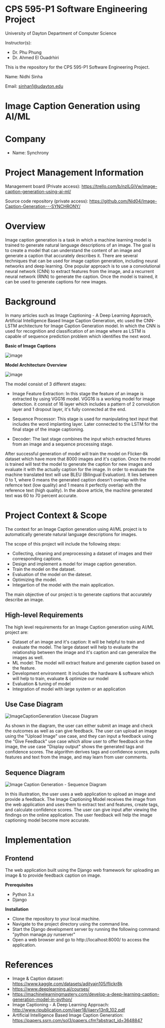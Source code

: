 # CPS 595-P1 Software Engineering Project #

University of Dayton
Department of Computer Science

Instructor(s):
* Dr. Phu Phung 
* Dr. Ahmed El Ouadrhiri

This is the repository for the CPS 595-P1 Software Engineering Project.

Name: Nidhi Sinha

Email: sinhan1@udayton.edu

# Image Caption Generation using AI/ML #

# Company #
* Name: Synchrony

# Project Management Information #
Management board (Private access): https://trello.com/b/nzILGiVw/image-caption-generation-using-ai-ml/

Source code repository (private access): https://github.com/Nid04/Image-Caption-Generation---SYNCHRONY/

# Overview #
Image caption generation is a task in which a machine learning model is trained to generate natural language descriptions of an image. 
The goal is to create a model that can understand the content of an image and generate a caption that accurately describes it. 
There are several techniques that can be used for image caption generation, including neural networks and deep learning. 
One popular approach is to use a convolutional neural network (CNN) to extract features from the image, and a recurrent neural network (RNN) to generate the caption. 
Once the model is trained, it can be used to generate captions for new images.

# Background #

In many articles such as Image Captioning - A Deep Learning Approach, Artificial Intelligence Based Image Caption Generation, etc used the CNN-LSTM architecture for Image Caption Generation model. In which the CNN is used for recognition and classification of an image where as LSTM is capable of sequence prediction problem which identifies the next word.

**Basic of Image Captions**

![image](https://github.com/Nid04/Image-Caption-Generation---SYNCHRONY/blob/main/Image%20files/Img1.png)

**Model Architecture Overview**

![image](https://github.com/Nid04/Image-Caption-Generation---SYNCHRONY/blob/main/Image%20files/Img2.png)

The model consist of 3 different stages:
* Image Feature Extraction: In this stage the feature of an image is extracted by using VGG16 model. VGG16 is a working model for image detection. it consist of 16 layer which includes a pattern of 2 convolution layer and 1 dropout layer, it's fully connected at the end.

* Sequence Processor: This stage is used for manipulating text input that includes the word implanting layer. Later connected to the LSTM for the final stage of the image captioning.

* Decoder: The last stage combines the input which extracted fetures from an image and a sequence processing stage.

After successful generation of model will train the model on Flicker-8k dataset which have more that 8000 images and it's caption. Once the model is trained will test the model to generate the caption for new images and evaluate it with the actually caption for the image. In order to evaluate the machine translated text will use BLEU (Bilingual Evaluation). It lies between 0 to 1, where 0 means the generated caption doesn't overlap with the refernce text (low quality) and 1 means it perfectly overlap with the reference text (high quality). In the above article, the machine generated text was 60 to 70 percent accurate.


# Project Context & Scope #
The context for an Image Caption generation using AI/ML project is to automatically generate natural language descriptions for images.

The scope of this project will include the following steps:

* Collecting, cleaning and preprocessing a dataset of images and their corresponding captions.
* Design and implement a model for image caption generation.
* Train the model on the dataset.
* Evaluation of the model on the dateset.
* Optimizing the model.
* Integartion of the model with the main application.

The main objective of our project is to generate captions that accurately describe an image.

## High-level Requirements ##

The high level requirements for an Image Caption generation using AI/ML project are:

* Dataset of an image and it's caption: It will be helpful to train and evaluate the model. The large dataset will help to evaluate the relationship between the image and it's caption and can generalize the images as well.
* ML model: The model will extract feature and generate caption based on the feature.
* Development environment: It includes the hardware & software which will help to train, evaluate & optimize our model
* Evaluation & tuning of model
* Integration of model with large system or an application

## Use Case Diagram ##
![ImageCaptionGeneration Usecase Diagram](https://github.com/Nid04/Image-Caption-Generation---SYNCHRONY/blob/main/Usecase_diagram.png)

As shown in the diagram, the user can either submit an image and check the outcomes as well as can give feedback. The user can upload an image using the "Upload Image" use case, and they can input a feedback using the "Give Feedback" use case which allow user to offer feedback on the image, the use case "Display output" shows the generated tags and confidence scores. The algorithm derives tags and confidence scores, pulls features and text from the image, and may learn from user comments.

## Sequence Diagram ##
![Image Caption Generation - Sequence Diagram](https://github.com/Nid04/Image-Caption-Generation---SYNCHRONY/blob/main/Sequence_Diagram.png)

In this illustration, the user uses a web application to upload an image and provide a feedback. The Image Captioning Model receives the image from the web application and uses them to extract text and features, create tags, and calculate confidence scores. The user can give input after viewing the findings on the online application. The user feedback will help the image captioning model become more accurate.

# Implementation #

## Frontend ##

The web application built using the Django web framework for uploading an image & to provide feedback caption on image.

**Prerequisites**
* Python 3.x
* Django

**Installation**
* Clone the repository to your local machine.
* Navigate to the project directory using the command line.
* Start the Django development server by running the following command:
  "python manage.py runserver"
* Open a web browser and go to http://localhost:8000/ to access the application.


# References #
* Image & Caption dataset: https://www.kaggle.com/datasets/adityajn105/flickr8k
* https://www.deeplearning.ai/courses/
* https://machinelearningmastery.com/develop-a-deep-learning-caption-generation-model-in-python/
* Image Captioning - A Deep Learning Approach: http://www.ripublication.com/ijaer18/ijaerv13n9_102.pdf
* Artificial Intelligence Based Image Caption Generation: https://papers.ssrn.com/sol3/papers.cfm?abstract_id=3648847
